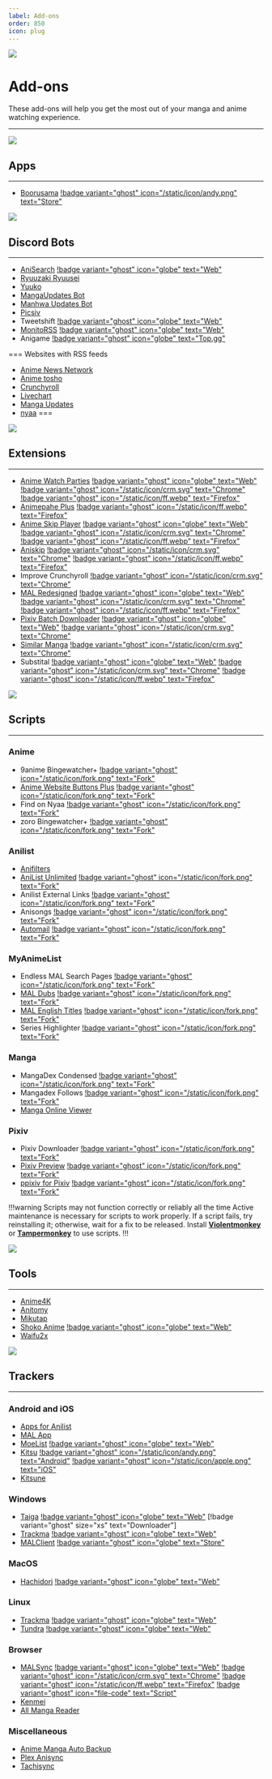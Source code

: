 ```yaml
---
label: Add-ons
order: 850
icon: plug
---
```


![](/static/thumb/addons.png)

# Add-ons
These add-ons will help you get the most out of your manga and anime watching experience.
___

![](/static/banner/apps.png)
## Apps
___
- [Boorusama](https://github.com/khoadng/Boorusama) [!badge variant="ghost" icon="/static/icon/andy.png" text="Store"](https://play.google.com/store/apps/details?id=com.degenk.boorusama)


![](/static/banner/disbot.png)

## Discord Bots
___
- [AniSearch](https://github.com/IchBinLeoon/anisearch-discord-bot) [!badge variant="ghost" icon="globe" text="Web"](https://ichbinleoon.github.io/anisearch-discord-bot/#/)
- [Ryuuzaki Ryuusei](https://github.com/nattadasu/ryuuRyuusei)
- [Yuuko](https://github.com/YuuCorp/Yuuko)
- [MangaUpdates Bot](https://github.com/jckli/mangaupdates-bot)
- [Manhwa Updates Bot](https://github.com/MooshiMochi/ManhwaUpdatesBot)
- [Picsiv](https://github.com/jckli/picsiv)
- Tweetshift [!badge variant="ghost" icon="globe" text="Web"](https://tweetshift.com/)
- [MonitoRSS](https://github.com/synzen/MonitoRSS) [!badge variant="ghost" icon="globe" text="Web"](https://monitorss.xyz/)
- Anigame [!badge variant="ghost" icon="globe" text="Top.gg"](https://top.gg/bot/571027211407196161)

=== Websites with RSS feeds
- [Anime News Network](https://www.animenewsnetwork.com/newsfeed/)
- [Anime tosho](https://animetosho.org/)
- [Crunchyroll](https://www.crunchyroll.com/feed)
- [Livechart](https://www.livechart.me/pages/rss)
- [Manga Updates](https://www.mangaupdates.com/)
- [nyaa](https://nyaa.si/)
===


![](/static/banner/ext.png)

## Extensions
___
- [Anime Watch Parties](https://github.com/Dragicafit/Anime-Watch-Parties/) [!badge variant="ghost" icon="globe" text="Web"](https://animewatchparties.com/) [!badge variant="ghost" icon="/static/icon/crm.svg" text="Chrome"](https://chrome.google.com/webstore/detail/anime-watch-parties/goinehmnmhnoaepodbngfgdgjeibgelh/) [!badge variant="ghost" icon="/static/icon/ff.webp" text="Firefox"](https://addons.mozilla.org/en-US/firefox/addon/anime-watch-parties/)
- [Animepahe Plus](https://github.com/Cyan903/Animepahe-plus) [!badge variant="ghost" icon="/static/icon/ff.webp" text="Firefox"](https://addons.mozilla.org/en-CA/firefox/addon/animepahe-plus/)
- [Anime Skip Player](https://github.com/anime-skip/player) [!badge variant="ghost" icon="globe" text="Web"](https://anime-skip.com/) [!badge variant="ghost" icon="/static/icon/crm.svg" text="Chrome"](https://chrome.google.com/webstore/detail/anime-skip/mgmdkjcljneegjfajchedjpdhbadklcf) [!badge variant="ghost" icon="/static/icon/ff.webp" text="Firefox"](https://addons.mozilla.org/en-US/firefox/addon/anime-skip)
- [Aniskip](https://github.com/lexesjan/typescript-aniskip-extension) [!badge variant="ghost" icon="/static/icon/crm.svg" text="Chrome"](https://chrome.google.com/webstore/detail/aniskip/npfcdmjgaocepmpdnmliimijgfjbgcdd) [!badge variant="ghost" icon="/static/icon/ff.webp" text="Firefox"](https://addons.mozilla.org/en-US/firefox/addon/aniskip/)
- Improve Crunchyroll [!badge variant="ghost" icon="/static/icon/crm.svg" text="Chrome"](https://chrome.google.com/webstore/detail/improve-crunchyroll/elmhfjhlecffodalffipmgpploaihjgh)
- [MAL Redesigned](https://github.com/HritikVaishnav/Myanimelist-Redesigned) [!badge variant="ghost" icon="globe" text="Web"](https://hritikvaishnav.github.io/Project-Redesign/public/mal.html) [!badge variant="ghost" icon="/static/icon/crm.svg" text="Chrome"](https://chrome.google.com/webstore/detail/myanimelist-redesign/knegaeodgehajemjpfbhlgjdcloklkal) [!badge variant="ghost" icon="/static/icon/ff.webp" text="Firefox"](https://addons.mozilla.org/en-US/firefox/addon/myanimelist-redesign/)
- [Pixiv Batch Downloader](https://github.com/xuejianxianzun/PixivBatchDownloader) [!badge variant="ghost" icon="globe" text="Web"](https://pixiv.download/) [!badge variant="ghost" icon="/static/icon/crm.svg" text="Chrome"](https://chrome.google.com/webstore/detail/powerful-pixiv-downloader/dkndmhgdcmjdmkdonmbgjpijejdcilfh)
- [Similar Manga](https://github.com/similar-manga/similar) [!badge variant="ghost" icon="/static/icon/crm.svg" text="Chrome"](https://chrome.google.com/webstore/detail/substital/kkkbiiikppgjdiebcabomlbidfodipjg)
- Substital [!badge variant="ghost" icon="globe" text="Web"](https://substital.com/) [!badge variant="ghost" icon="/static/icon/crm.svg" text="Chrome"](https://chrome.google.com/webstore/detail/substital/kkkbiiikppgjdiebcabomlbidfodipjg) [!badge variant="ghost" icon="/static/icon/ff.webp" text="Firefox"](https://addons.mozilla.org/en-US/firefox/addon/substital/)



![](/static/banner/script.png)

## Scripts
___

### Anime
- 9anime Bingewatcher+ [!badge variant="ghost" icon="/static/icon/fork.png" text="Fork"](https://greasyfork.org/en/scripts/401339-9anime-bingewatcher)
- [Anime Website Buttons Plus](https://github.com/Deatthwing/anime-website-buttons-plus) [!badge variant="ghost" icon="/static/icon/fork.png" text="Fork"](https://greasyfork.org/en/scripts/398046-anime-website-custom-buttons-plus)
- Find on Nyaa [!badge variant="ghost" icon="/static/icon/fork.png" text="Fork"](https://greasyfork.org/en/scripts/379776-find-on-nyaa)
- zoro Bingewatcher+ [!badge variant="ghost" icon="/static/icon/fork.png" text="Fork"](https://greasyfork.org/en/scripts/464019-zoro-bingewatcher)

### Anilist

- [Anifilters](https://github.com/Karmesinrot/Anifiltrs)
- [AniList Unlimited](https://github.com/mysticflute/ani-list-unlimited) [!badge variant="ghost" icon="/static/icon/fork.png" text="Fork"](https://greasyfork.org/en/scripts/404465-anilist-unlimited-score-in-header)
- Anilist External Links [!badge variant="ghost" icon="/static/icon/fork.png" text="Fork"](https://greasyfork.org/en/scripts/442599-anilist-external-links)
- Anisongs [!badge variant="ghost" icon="/static/icon/fork.png" text="Fork"](https://greasyfork.org/en/scripts/374785-anisongs)
- [Automail](https://github.com/hohMiyazawa/Automail) [!badge variant="ghost" icon="/static/icon/fork.png" text="Fork"](https://greasyfork.org/en/scripts/370473-automail)

### MyAnimeList

- Endless MAL Search Pages [!badge variant="ghost" icon="/static/icon/fork.png" text="Fork"](https://greasyfork.org/en/scripts/409957-endless-mal-search-pages)
- [MAL Dubs](https://github.com/MAL-Dubs/MAL-Dubs) [!badge variant="ghost" icon="/static/icon/fork.png" text="Fork"](https://greasyfork.org/en/scripts/376546-mal-myanimelist-dubs)
- [MAL English Titles](https://github.com/Animorphs/MAL-English-Titles) [!badge variant="ghost" icon="/static/icon/fork.png" text="Fork"](https://greasyfork.org/en/scripts/420200-mal-english-titles)
- Series Highlighter [!badge variant="ghost" icon="/static/icon/fork.png" text="Fork"](https://greasyfork.org/en/scripts/424774-series-highlighter-mal)

### Manga
- MangaDex Condensed [!badge variant="ghost" icon="/static/icon/fork.png" text="Fork"](https://greasyfork.org/en/scripts/429495-mangadex-condensed)
- Mangadex Follows [!badge variant="ghost" icon="/static/icon/fork.png" text="Fork"](https://greasyfork.org/en/scripts/430295-new-mangadex-follows)
- [Manga Online Viewer](https://github.com/TagoDR/MangaOnlineViewer)

### Pixiv
- Pixiv Downloader [!badge variant="ghost" icon="/static/icon/fork.png" text="Fork"](https://greasyfork.org/en/scripts/432150-pixiv-downloader)
- [Pixiv Preview](https://github.com/NightLancer/PixivPreview) [!badge variant="ghost" icon="/static/icon/fork.png" text="Fork"](https://greasyfork.org/en/scripts/39387-pixiv-arts-preview-followed-atrists-coloring-extended-history)
- [ppixiv for Pixiv](https://github.com/ppixiv/ppixiv) [!badge variant="ghost" icon="/static/icon/fork.png" text="Fork"](https://greasyfork.org/en/scripts/370418-ppixiv-for-pixiv)


!!!warning Scripts may not function correctly or reliably all the time
Active maintenance is necessary for scripts to work properly. If a script fails, try reinstalling it; otherwise, wait for a fix to be released. Install [**Violentmonkey**](https://violentmonkey.github.io/) or [**Tampermonkey**](https://www.tampermonkey.net/) to use scripts.
!!!



![](/static/banner/tools.png)

## Tools
___

- [Anime4K](https://github.com/bloc97/Anime4K)
- [Anitomy](https://github.com/erengy/anitomy)
- [Mikutap](https://aidn.jp/mikutap/)
- [Shoko Anime](https://github.com/shokoanime) [!badge variant="ghost" icon="globe" text="Web"](https://shokoanime.com/)
- [Waifu2x](https://github.com/AaronFeng753/Waifu2x-Extension-GUI)



![](/static/banner/trackers.png)

## Trackers
___

### Android and iOS
- [Apps for Anilist](https://anilist.co/apps)
- [MAL App](https://play.google.com/store/apps/details?id=net.myanimelist.app&hl=en&gl=US)
- [MoeList](https://github.com/axiel7/MoeList) [!badge variant="ghost" icon="globe" text="Web"](https://moelist.net/)
- [Kitsu](https://github.com/hummingbird-me/kitsu-mobile) [!badge variant="ghost" icon="/static/icon/andy.png" text="Android"](https://play.google.com/store/apps/details?id=com.everfox.animetrackerandroid&hl=en&gl=US) [!badge variant="ghost" icon="/static/icon/apple.png" text="iOS"](https://apps.apple.com/us/app/kitsu-anime/id590452826)
- [Kitsune](https://github.com/Drumber/Kitsune)

### Windows
- [Taiga](https://github.com/erengy/taiga) [!badge variant="ghost" icon="globe" text="Web"](https://taiga.moe/) [!badge variant="ghost" size="xs" text="Downloader"]
- [Trackma](https://github.com/z411/trackma) [!badge variant="ghost" icon="globe" text="Web"](https://z411.github.io/trackma/)
- [MALClient](https://github.com/Drutol/MALClient) [!badge variant="ghost" icon="globe" text="Store"](https://apps.microsoft.com/store/detail/malclient/9NBLGGH5F3BL)

### MacOS
- [Hachidori](https://github.com/Atelier-Shiori/hachidori) [!badge variant="ghost" icon="globe" text="Web"](https://malupdaterosx.moe/hachidori/)

### Linux
- [Trackma](https://github.com/z411/trackma) [!badge variant="ghost" icon="globe" text="Web"](https://z411.github.io/trackma/)
- [Tundra](https://github.com/m4tx/tundra) [!badge variant="ghost" icon="globe" text="Web"](https://tundra.moe/)

### Browser
- [MALSync](https://github.com/MALSync/MALSync) [!badge variant="ghost" icon="globe" text="Web"](https://malsync.moe/) [!badge variant="ghost" icon="/static/icon/crm.svg" text="Chrome"](https://chrome.google.com/webstore/detail/mal-sync/kekjfbackdeiabghhcdklcdoekaanoel) [!badge variant="ghost" icon="/static/icon/ff.webp" text="Firefox"](https://addons.mozilla.org/en-US/firefox/addon/mal-sync/) [!badge variant="ghost" icon="file-code" text="Script"](https://github.com/MALSync/MALSync/releases/latest/download/malsync.user.js)
- [Kenmei](https://www.kenmei.co/)
- [All Manga Reader](https://www.allmangasreader.com/)

### Miscellaneous
- [Anime Manga Auto Backup](https://github.com/Animanga-Initiative/animeManga-autoBackup)
- [Plex Anisync](https://github.com/RickDB/PlexAniSync)
- [Tachisync](https://github.com/axiel7/Tachisync)